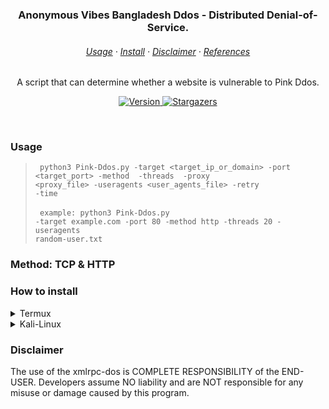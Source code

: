 <h3 align=center>
    Anonymous Vibes Bangladesh Ddos - Distributed Denial-of-Service.
</h3>

<h6 align=center>
    <a href="">Usage</a>
    ·
    <a href="">Install</a>
    ·
    <a href="">Disclaimer</a>
    ·
    <a href="">References</a>
</h6>

<p align=center>
	A script that can determine whether a website is vulnerable to Pink Ddos.
</p>

<p align=center>
    <a href="">
		<img alt="Version" src="https://img.shields.io/github/v/tag/wannabewastaken/xmlrpc-dos?style=for-the-badge&label=release&logo=verdaccio&color=526D82&logoColor=DDE6ED&labelColor=27374D&sort=semver">
    </a>
    <a href="">
		<img alt="Stargazers" src="https://img.shields.io/github/stars/wannabewastaken/xmlrpc-dos?style=for-the-badge&logo=starship&color=526D82&logoColor=DDE6ED&labelColor=27374D">
    </a>
</p>

&nbsp;

### Usage
> <code> python3 Pink-Ddos.py -target <target_ip_or_domain> -port <target_port> -method <mode> -threads <threads> -proxy <proxy_file> -useragents <user_agents_file> -retry <retries> -time <timeout> </code> <br/> <br/>
> <code> example: python3 Pink-Ddos.py -target example.com -port 80 -method http -threads 20 -useragents random-user.txt </code>

<h3> Method: TCP & HTTP</h3>

### How to install
<details>
<summary>Termux</summary>
	
<span>Make sure you have already installed `git` if you don't, run the code above.</span>
```bash
> pkg update -y
> pkg upgrade -y
> pkg install pip
> pkg install python
> pkg install python2
> pkg install git -y
> pip install requests
> pip install tqdm
> pip install HTTPAdapter
> pip install signal
> pip install sys
> pip install Retry

```

<span>Let's cloning it into your computer.</span>
```bash
> git clone https://github.com/anonwincy/Pink-Ddos.git
```
```bash
cd Pink-Ddos
python3 Pink-Ddos.py -h
```
</details>

<details>
<summary>Kali-Linux</summary>
	
<span>Run as root</span>
```bash
> apt update -y
> apt install git -y
> apt update -y
> apt upgrade -y
> apt install pip
> apt install python
> apt install python2
> apt install git -y
> pip install requests
> pip install tqdm
> pip install HTTPAdapter
> pip install signal
> pip install sys
> pip install Retry
> pip install os

```

<span>Let's cloning it into your computer.</span>
```bash
> git clone https://github.com/anonwincy/Pink-Ddos.git
```
```bash
cd Pink-Ddos
python3 Pink-Ddos.py -h
```
</details>
	
### Disclaimer
The use of the xmlrpc-dos is COMPLETE RESPONSIBILITY of the END-USER. Developers assume NO liability and are NOT responsible for any misuse or damage caused by this program.
